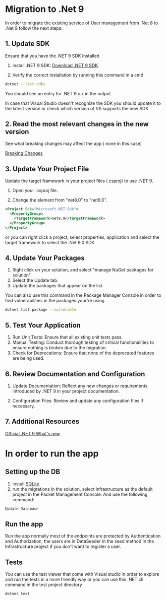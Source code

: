 # Migration to .Net 9

In order to migrate the existing service of User management from .Net 8 to .Net 9 follow the next steps:

## 1. Update SDK

Ensure that you have the .NET 9 SDK installed.

1. Install .NET 9 SDK: 
[Download .NET 9 SDK](https://dotnet.microsoft.com/es-es/download/dotnet/9.0).

2. Verify the correct installation by running this command in a cmd 
```cmd
dotnet --list-sdks
```
You should see an entry for .NET 9.x.x in the output.

In case that Visual Studio doesn't recognize the SDK you should update it to the latest version or check which version of VS supports the new SDK.

## 2. Read the most relevant changes in the new version

See what breaking changes may  affect the app ( none in this case) 

[Breaking Changes](https://learn.microsoft.com/en-us/dotnet/core/compatibility/9.0?toc=%2Fdotnet%2Ffundamentals%2Ftoc.json&bc=%2Fdotnet%2Fbreadcrumb%2Ftoc.json#core-net-libraries)

## 3. Update Your Project File
Update the target framework in your project files (.csproj) to use .NET 9.

1. Open your .csproj file.

2. Change the <TargetFramework> element from "net8.0" to "net9.0".
```xml
<Project Sdk="Microsoft.NET.Sdk">
  <PropertyGroup>
    <TargetFramework>net9.0</TargetFramework>
  </PropertyGroup>
</Project>
```
or you can right click a project, select properties, application and select the target framework to select the .Net 9.0 SDK

## 4. Update Your Packages
1. Right click on your solution, and select "manage NuGet packages for solution".
2. Select the Update tab.
3. Update the packages that appear on the list.

You can also use this command in the Package Manager Console in order to find vulnerabilities in the packages your're using.
```cmd
dotnet list package --vulnerable
```
## 5. Test Your Application
1. Run Unit Tests: Ensure that all existing unit tests pass.
2. Manual Testing: Conduct thorough testing of critical functionalities to ensure nothing is broken due to the migration.
3. Check for Deprecations: Ensure that none of the deprecated features are being used.
## 6. Review Documentation and Configuration
1. Update Documentation: Reflect any new changes or requirements introduced by .NET 9 in your project documentation.

2. Configuration Files: Review and update any configuration files if necessary.
## 7. Additional Resources
[Official .NET 9 What's new](https://learn.microsoft.com/en-us/dotnet/core/whats-new/dotnet-9/overview)


# In order to run the app

## Setting up the DB

1. install [SQLite](https://www.sqlite.org/download.html)
2. run the migrations in the solution, select infrastructure as the default project in the Packet Management Console. And use the following command:

```cmd
Update-Database
```

## Run the app
Run the app normally most of the endpoints are protected by Authentication and Authorization, the users are in DataSeeder in the seed method in the Infrastructure project if you don't want to register a user.

## Tests
You can use the test viewer that come with Visual studio in order to explore and run the tests in a more friendly way or you can use this .NET cli command in the test project directory
```cmd
dotnet test
```


